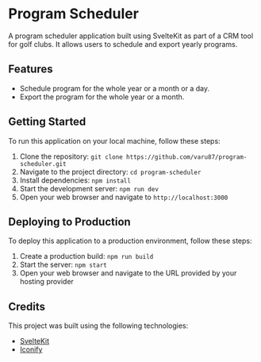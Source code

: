 # Program Scheduler

A program scheduler application built using SvelteKit as part of a CRM tool for golf clubs. It allows users to schedule and export yearly programs.

## Features

- Schedule program for the whole year or a month or a day.
- Export the program for the whole year or a month.

## Getting Started

To run this application on your local machine, follow these steps:

1. Clone the repository: `git clone https://github.com/varu87/program-scheduler.git`
2. Navigate to the project directory: `cd program-scheduler`
3. Install dependencies: `npm install`
4. Start the development server: `npm run dev`
5. Open your web browser and navigate to `http://localhost:3000`

## Deploying to Production

To deploy this application to a production environment, follow these steps:

1. Create a production build: `npm run build`
2. Start the server: `npm start`
3. Open your web browser and navigate to the URL provided by your hosting provider

## Credits

This project was built using the following technologies:

- [SvelteKit](https://kit.svelte.dev/)
- [Iconify](https://iconify.design/)
